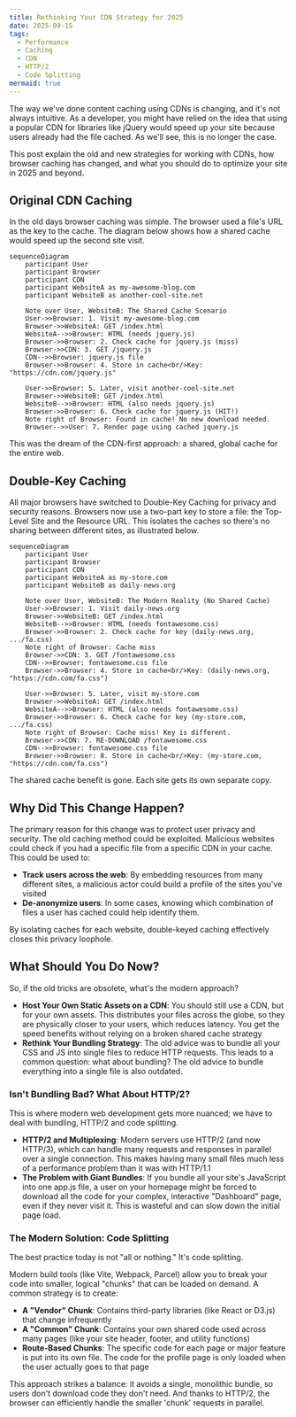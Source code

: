 ```yaml
---
title: Rethinking Your CDN Strategy for 2025
date: 2025-09-15
tags:
  - Performance
  - Caching
  - CDN
  - HTTP/2
  - Code Splitting
mermaid: true
---
```


The way we've done content caching using CDNs is changing, and it's not always intuitive. As a developer, you might have relied on the idea that using a popular CDN for libraries like jQuery would speed up your site because users already had the file cached. As we'll see, this is no longer the case.

This post explain the old and new strategies for working with CDNs, how browser caching has changed, and what you should do to optimize your site in 2025 and beyond.

## Original CDN Caching

In the old days browser caching was simple. The browser used a file's  URL as the key to the cache. The diagram below shows how a shared cache would speed up the second site visit.

```mermaid
sequenceDiagram
    participant User
    participant Browser
    participant CDN
    participant WebsiteA as my-awesome-blog.com
    participant WebsiteB as another-cool-site.net

    Note over User, WebsiteB: The Shared Cache Scenario
    User->>Browser: 1. Visit my-awesome-blog.com
    Browser->>WebsiteA: GET /index.html
    WebsiteA-->>Browser: HTML (needs jquery.js)
    Browser->>Browser: 2. Check cache for jquery.js (miss)
    Browser->>CDN: 3. GET /jquery.js
    CDN-->>Browser: jquery.js file
    Browser->>Browser: 4. Store in cache<br/>Key: "https://cdn.com/jquery.js"

    User->>Browser: 5. Later, visit another-cool-site.net
    Browser->>WebsiteB: GET /index.html
    WebsiteB-->>Browser: HTML (also needs jquery.js)
    Browser->>Browser: 6. Check cache for jquery.js (HIT!)
    Note right of Browser: Found in cache! No new download needed.
    Browser-->>User: 7. Render page using cached jquery.js
```

This was the dream of the CDN-first approach: a shared, global cache for the entire web.

## Double-Key Caching

All major browsers have switched to Double-Key Caching for privacy and security reasons. Browsers now use a two-part key to store a file: the Top-Level Site and the Resource URL. This isolates the caches so there's no sharing between different sites, as illustrated below.

```mermaid
sequenceDiagram
    participant User
    participant Browser
    participant CDN
    participant WebsiteA as my-store.com
    participant WebsiteB as daily-news.org

    Note over User, WebsiteB: The Modern Reality (No Shared Cache)
    User->>Browser: 1. Visit daily-news.org
    Browser->>WebsiteB: GET /index.html
    WebsiteB-->>Browser: HTML (needs fontawesome.css)
    Browser->>Browser: 2. Check cache for key (daily-news.org, .../fa.css)
    Note right of Browser: Cache miss
    Browser->>CDN: 3. GET /fontawesome.css
    CDN-->>Browser: fontawesome.css file
    Browser->>Browser: 4. Store in cache<br/>Key: (daily-news.org, "https://cdn.com/fa.css")

    User->>Browser: 5. Later, visit my-store.com
    Browser->>WebsiteA: GET /index.html
    WebsiteA-->>Browser: HTML (also needs fontawesome.css)
    Browser->>Browser: 6. Check cache for key (my-store.com, .../fa.css)
    Note right of Browser: Cache miss! Key is different.
    Browser->>CDN: 7. RE-DOWNLOAD /fontawesome.css
    CDN-->>Browser: fontawesome.css file
    Browser->>Browser: 8. Store in cache<br/>Key: (my-store.com, "https://cdn.com/fa.css")
```

The shared cache benefit is gone. Each site gets its own separate copy.

## Why Did This Change Happen?

The primary reason for this change was to protect user privacy and security. The old caching method could be exploited. Malicious websites could check if you had a specific file from a specific CDN in your cache. This could be used to:

* **Track users across the web**: By embedding resources from many different sites, a malicious actor could build a profile of the sites you've visited
* **De-anonymize users**: In some cases, knowing which combination of files a user has cached could help identify them.

By isolating caches for each website, double-keyed caching effectively closes this privacy loophole.

## What Should You Do Now?

So, if the old tricks are obsolete, what's the modern approach?

* **Host Your Own Static Assets on a CDN**: You should still use a CDN, but for your own assets. This distributes your files across the globe, so they are physically closer to your users, which reduces latency. You get the speed benefits without relying on a broken shared cache strategy
* **Rethink Your Bundling Strategy**: The old advice was to bundle all your CSS and JS into single files to reduce HTTP requests. This leads to a common question: what about bundling? The old advice to bundle everything into a single file is also outdated.

### Isn't Bundling Bad? What About HTTP/2?

This is where modern web development gets more nuanced; we have to deal with bundling, HTTP/2 and code splitting.

* **HTTP/2 and Multiplexing**: Modern servers use HTTP/2 (and now HTTP/3), which can handle many requests and responses in parallel over a single connection. This makes having many small files much less of a performance problem than it was with HTTP/1.1
* **The Problem with Giant Bundles**: If you bundle all your site's JavaScript into one app.js file, a user on your homepage might be forced to download all the code for your complex, interactive "Dashboard" page, even if they never visit it. This is wasteful and can slow down the initial page load.

### The Modern Solution: Code Splitting

The best practice today is not "all or nothing." It's code splitting.

Modern build tools (like Vite, Webpack, Parcel) allow you to break your code into smaller, logical "chunks" that can be loaded on demand. A common strategy is to create:

* **A "Vendor" Chunk**: Contains third-party libraries (like React or D3.js) that change infrequently
* **A "Common" Chunk**: Contains your own shared code used across many pages (like your site header, footer, and utility functions)
* **Route-Based Chunks**: The specific code for each page or major feature is put into its own file. The code for the profile page is only loaded when the user actually goes to that page

This approach strikes a balance: it avoids a single, monolithic bundle, so users don't download code they don't need. And thanks to HTTP/2, the browser can efficiently handle the smaller 'chunk' requests in parallel.
